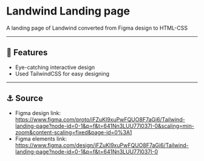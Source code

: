 # Landwind Landing page

A landing page of Landwind converted from Figma design to HTML-CSS 

---

## 🚀 Features
- Eye-catching interactive design 
- Used TailwindCSS for easy designing
  
---
## ⚓ Source
- Figma design link: https://www.figma.com/proto/iFZuKl9xuPwFQUO8F7aGi6/Tailwind-landing-page?node-id=0-1&p=f&t=641Nn3LUU77l037I-0&scaling=min-zoom&content-scaling=fixed&page-id=0%3A1
- Figma elements link: https://www.figma.com/design/iFZuKl9xuPwFQUO8F7aGi6/Tailwind-landing-page?node-id=0-1&p=f&t=641Nn3LUU77l037I-0
